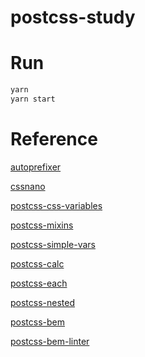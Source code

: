 # postcss-study

# Run

```bash
yarn
yarn start
```

# Reference

[autoprefixer](https://github.com/postcss/autoprefixer)

[cssnano](https://github.com/ben-eb/cssnano)

[postcss-css-variables](https://github.com/MadLittleMods/postcss-css-variables)

[postcss-mixins](https://github.com/postcss/postcss-mixins)

[postcss-simple-vars](https://github.com/postcss/postcss-simple-vars)

[postcss-calc](https://github.com/postcss/postcss-calc)

[postcss-each](https://github.com/outpunk/postcss-each)

[postcss-nested](https://github.com/postcss/postcss-nested)

[postcss-bem](https://www.npmjs.com/package/postcss-bem)

[postcss-bem-linter](https://github.com/postcss/postcss-bem-linter)
